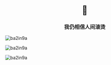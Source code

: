 <h1 align="center">🤿</h1>
<h3 align="center">我仍相信人间滚烫</h3>

![ba2in9a](https://github-readme-stats.vercel.app/api?username=ba2in9a&show_icons=true&theme=vue)


![ba2in9a](https://metrics.lecoq.io/ba2in9a?template=classic&base.header=0&base.activity=0&base.community=0&followup=1&isocalendar=1&languages=1&pagespeed=1&stars=1&code=1&isocalendar.duration=half-year&languages.limit=12&languages.threshold=0%25&languages.colors=github&languages.sections=most-used&languages.indepth=true&languages.analysis.timeout=20&languages.categories=markup%2C%20programming&languages.recent.categories=markup%2C%20programming&languages.recent.load=300&languages.recent.days=14&stars.limit=2&followup.sections=repositories&followup.indepth=true&code.lines=12&code.load=100&code.visibility=public&pagespeed.url=https%3A%2F%2Fba2in9a.top%2F&pagespeed.detailed=true&pagespeed.screenshot=false&config.timezone=Asia%2FShanghai)


![ba2in9a](http://github-readme-streak-stats.herokuapp.com?user=ba2in9a&theme=vue)
<!--
**ba2in9a/ba2in9a** is a ✨ _special_ ✨ repository because its `README.md` (this file) appears on your GitHub profile.

Here are some ideas to get you started:

- 🔭 I’m currently working on ...
- 🌱 I’m currently learning ...
- 👯 I’m looking to collaborate on ...
- 🤔 I’m looking for help with ...
- 💬 Ask me about ...
- 📫 How to reach me: ...
- 😄 Pronouns: ...
- ⚡ Fun fact: ...
-->

